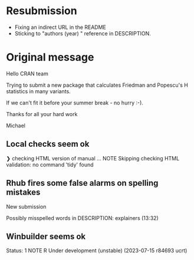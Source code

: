 # Resubmission

- Fixing an indirect URL in the README
- Sticking to "authors (year) <doi>" reference in DESCRIPTION.

# Original message

Hello CRAN team

Trying to submit a new package that calculates Friedman and Popescu's H statistics in many variants.

If we can't fit it before your summer break - no hurry :-).

Thanks for all your hard work

Michael

## Local checks seem ok

❯ checking HTML version of manual ... NOTE
  Skipping checking HTML validation: no command 'tidy' found
  
## Rhub fires some false alarms on spelling mistakes

New submission

Possibly misspelled words in DESCRIPTION:
  explainers (13:32)

## Winbuilder seems ok

Status: 1 NOTE
R Under development (unstable) (2023-07-15 r84693 ucrt)

